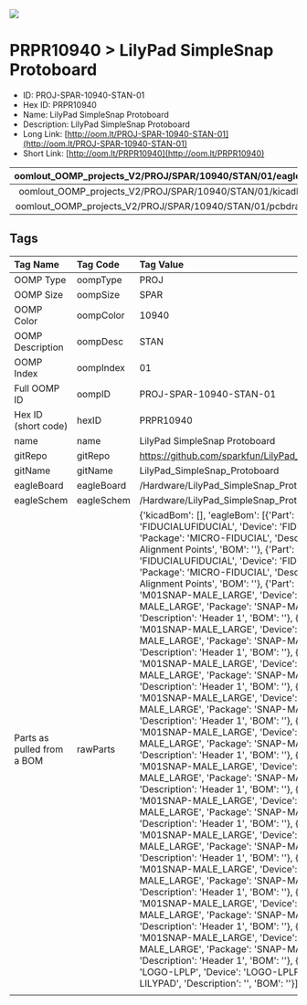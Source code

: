 


  
![][im]
# PRPR10940 > LilyPad SimpleSnap Protoboard

- ID: PROJ-SPAR-10940-STAN-01
- Hex ID: PRPR10940
- Name: LilyPad SimpleSnap Protoboard
- Description: LilyPad SimpleSnap Protoboard
- Long Link: [http://oom.lt/PROJ-SPAR-10940-STAN-01](http://oom.lt/PROJ-SPAR-10940-STAN-01)
- Short Link: [http://oom.lt/PRPR10940](http://oom.lt/PRPR10940)
  

|oomlout_OOMP_projects_V2/PROJ/SPAR/10940/STAN/01/eagleImage.png|oomlout_OOMP_projects_V2/PROJ/SPAR/10940/STAN/01/eagleSchemImage.png|oomlout_OOMP_projects_V2/PROJ/SPAR/10940/STAN/01/kicadPcb3dFront.png|oomlout_OOMP_projects_V2/PROJ/SPAR/10940/STAN/01/kicadPcb3dBack.png|
| :---: | :---: | :---: | :---: |
|oomlout_OOMP_projects_V2/PROJ/SPAR/10940/STAN/01/kicadPcb3d.png|oomlout_OOMP_projects_V2/PROJ/SPAR/10940/STAN/01/bomBack.png|oomlout_OOMP_projects_V2/PROJ/SPAR/10940/STAN/01/bomFront.png|oomlout_OOMP_projects_V2/PROJ/SPAR/10940/STAN/01/pcbdraw.svg|
|oomlout_OOMP_projects_V2/PROJ/SPAR/10940/STAN/01/pcbdrawBack.svg||||

## Tags
  

|Tag Name|Tag Code|Tag Value|
| :--- | :--- | :--- |
|OOMP Type|oompType|PROJ|
|OOMP Size|oompSize|SPAR|
|OOMP Color|oompColor|10940|
|OOMP Description|oompDesc|STAN|
|OOMP Index|oompIndex|01|
|Full OOMP ID|oompID|PROJ-SPAR-10940-STAN-01|
|Hex ID (short code)|hexID|PRPR10940|
|name|name|LilyPad SimpleSnap Protoboard|
|gitRepo|gitRepo|https://github.com/sparkfun/LilyPad_SimpleSnap_Protoboard|
|gitName|gitName|LilyPad_SimpleSnap_Protoboard|
|eagleBoard|eagleBoard|/Hardware/LilyPad_SimpleSnap_ProtoBoard.brd|
|eagleSchem|eagleSchem|/Hardware/LilyPad_SimpleSnap_ProtoBoard.sch|
|Parts as pulled from a BOM|rawParts|{'kicadBom': [], 'eagleBom': [{'Part': 'JP1', 'Value': 'FIDUCIALUFIDUCIAL', 'Device': 'FIDUCIALUFIDUCIAL', 'Package': 'MICRO-FIDUCIAL', 'Description': 'Fiducial Alignment Points', 'BOM': ''}, {'Part': 'JP2', 'Value': 'FIDUCIALUFIDUCIAL', 'Device': 'FIDUCIALUFIDUCIAL', 'Package': 'MICRO-FIDUCIAL', 'Description': 'Fiducial Alignment Points', 'BOM': ''}, {'Part': 'JP3', 'Value': 'M01SNAP-MALE_LARGE', 'Device': 'M01SNAP-MALE_LARGE', 'Package': 'SNAP-MALE_LARGE', 'Description': 'Header 1', 'BOM': ''}, {'Part': 'JP4', 'Value': 'M01SNAP-MALE_LARGE', 'Device': 'M01SNAP-MALE_LARGE', 'Package': 'SNAP-MALE_LARGE', 'Description': 'Header 1', 'BOM': ''}, {'Part': 'JP5', 'Value': 'M01SNAP-MALE_LARGE', 'Device': 'M01SNAP-MALE_LARGE', 'Package': 'SNAP-MALE_LARGE', 'Description': 'Header 1', 'BOM': ''}, {'Part': 'JP6', 'Value': 'M01SNAP-MALE_LARGE', 'Device': 'M01SNAP-MALE_LARGE', 'Package': 'SNAP-MALE_LARGE', 'Description': 'Header 1', 'BOM': ''}, {'Part': 'JP7', 'Value': 'M01SNAP-MALE_LARGE', 'Device': 'M01SNAP-MALE_LARGE', 'Package': 'SNAP-MALE_LARGE', 'Description': 'Header 1', 'BOM': ''}, {'Part': 'JP8', 'Value': 'M01SNAP-MALE_LARGE', 'Device': 'M01SNAP-MALE_LARGE', 'Package': 'SNAP-MALE_LARGE', 'Description': 'Header 1', 'BOM': ''}, {'Part': 'JP9', 'Value': 'M01SNAP-MALE_LARGE', 'Device': 'M01SNAP-MALE_LARGE', 'Package': 'SNAP-MALE_LARGE', 'Description': 'Header 1', 'BOM': ''}, {'Part': 'JP10', 'Value': 'M01SNAP-MALE_LARGE', 'Device': 'M01SNAP-MALE_LARGE', 'Package': 'SNAP-MALE_LARGE', 'Description': 'Header 1', 'BOM': ''}, {'Part': 'JP11', 'Value': 'M01SNAP-MALE_LARGE', 'Device': 'M01SNAP-MALE_LARGE', 'Package': 'SNAP-MALE_LARGE', 'Description': 'Header 1', 'BOM': ''}, {'Part': 'JP12', 'Value': 'M01SNAP-MALE_LARGE', 'Device': 'M01SNAP-MALE_LARGE', 'Package': 'SNAP-MALE_LARGE', 'Description': 'Header 1', 'BOM': ''}, {'Part': 'JP13', 'Value': 'M01SNAP-MALE_LARGE', 'Device': 'M01SNAP-MALE_LARGE', 'Package': 'SNAP-MALE_LARGE', 'Description': 'Header 1', 'BOM': ''}, {'Part': 'U$1', 'Value': 'LOGO-LPLP', 'Device': 'LOGO-LPLP', 'Package': 'LOGO-LILYPAD', 'Description': '', 'BOM': ''}]}|
||||



[im]: PROJ/SPAR/10940/STAN/01/kicadPcb3d_450.png
